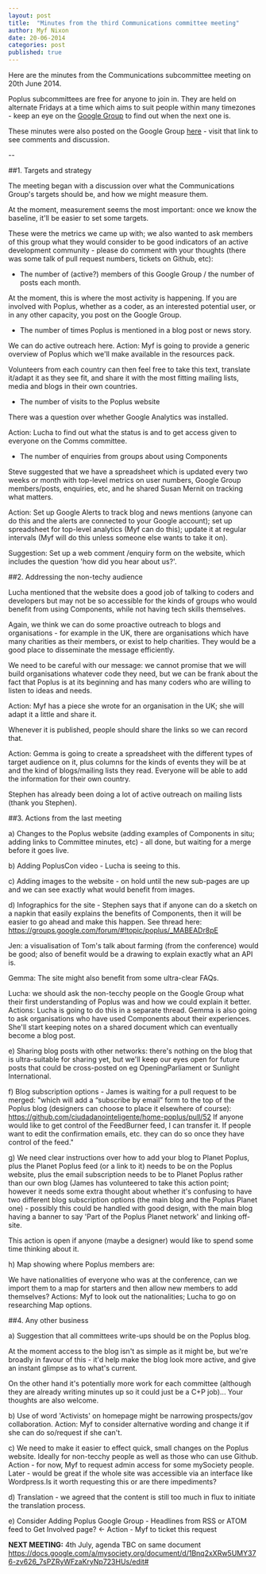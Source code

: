 ```yaml
---
layout: post
title:  "Minutes from the third Communications committee meeting"
author: Myf Nixon
date: 20-06-2014
categories: post
published: true
---
```


Here are the minutes from the Communications subcommittee meeting on 20th June 2014. 

Poplus subcommittees are free for anyone to join in. They are held on alternate Fridays at a time which aims to suit people within many timezones - keep an eye on the [Google Group](https://groups.google.com/forum/#!forum/poplus) to find out when the next one is.

These minutes were also posted on the Google Group [here](https://groups.google.com/forum/#!topic/poplus/KEnne9Rx-qM) - visit that link to see comments and discussion.


--

##1. Targets and strategy

The meeting began with a discussion over what the Communications Group's targets should be, and how we might measure them.

At the moment, measurement seems the most important: once we know the baseline, it'll be easier to set some targets.

These were the metrics we came up with; we also wanted to ask members of this group what they would consider to be good indicators of an active development community - please do comment with your thoughts (there was some talk of pull request numbers, tickets on Github, etc):

 * The number of (active?) members of this Google Group / the number of posts each month.

At the moment, this is where the most activity is happening. If you are involved with Poplus, whether as a coder, as an interested potential user, or in any other capacity, you post on the Google Group.

 * The number of times Poplus is mentioned in a blog post or news story.

We can do active outreach here. Action: Myf is going to provide a generic overview of Poplus which we'll make available in the resources pack.

Volunteers from each country can then feel free to take this text, translate it/adapt it as they see fit, and share it with the most fitting mailing lists, media and blogs in their own countries.

 * The number of visits to the Poplus website

There was a question over whether Google Analytics was installed.

Action: Lucha to find out what the status is and to get access given to everyone on the Comms committee.

 * The number of enquiries from groups about using Components

Steve suggested that we have a spreadsheet which is updated every two weeks or month with top-level metrics on user numbers, Google Group members/posts, enquiries, etc, and he shared Susan Mernit on tracking what matters.

Action: Set up Google Alerts to track blog and news mentions (anyone can do this and the alerts are connected to your Google account); set up spreadsheet for top-level analytics (Myf can do this); update it at regular intervals (Myf will do this unless someone else wants to take it on).

Suggestion: Set up a web comment /enquiry form on the website, which includes the question 'how did you hear about us?'.

##2. Addressing the non-techy audience

Lucha mentioned that the website does a good job of talking to coders and developers but may not be so accessible for the kinds of groups who would benefit from using Components, while not having tech skills themselves.

Again, we think we can do some proactive outreach to blogs and organisations - for example in the UK, there are organisations which have many charities as their members, or exist to help charities. They would be a good place to disseminate the message efficiently.

We need to be careful with our message: we cannot promise that we will build organisations whatever code they need, but we can be frank about the fact that Poplus is at its beginning and has many coders who are willing to listen to ideas and needs.

Action: Myf has a piece she wrote for an organisation in the UK; she will adapt it a little and share it.

Whenever it is published, people should share the links so we can record that.

Action: Gemma is going to create a spreadsheet with the different types of target audience on it, plus columns for the kinds of events they will be at and the kind of blogs/mailing lists they read. Everyone will be able to add the information for their own country.

Stephen has already been doing a lot of active outreach on mailing lists (thank you Stephen).

##3. Actions from the last meeting

a) Changes to the Poplus website (adding examples of Components in situ; adding links to Committee minutes, etc) - all done, but waiting for a merge before it goes live.

b) Adding PoplusCon video - Lucha is seeing to this.

c) Adding images to the website - on hold until the new sub-pages are up and we can see exactly what would benefit from images.

d) Infographics for the site - Stephen says that if anyone can do a sketch on a napkin that easily explains the benefits of Components, then it will be easier to go ahead and make this happen. See thread here: https://groups.google.com/forum/#!topic/poplus/_MABEADr8pE

Jen: a visualisation of Tom's talk about farming (from the conference) would be good; also of benefit would be a drawing to explain exactly what an API is.

Gemma: The site might also benefit from some ultra-clear FAQs.

Lucha: we should ask the non-tecchy people on the Google Group what their first understanding of Poplus was and how we could explain it better. Actions: Lucha is going to do this in a separate thread. Gemma is also going to ask organisations who have used Components about their experiences. She'll start keeping notes on a shared document which can eventually become a blog post.

e) Sharing blog posts with other networks: there's nothing on the blog that is ultra-suitable for sharing yet, but we'll keep our eyes open for future posts that could be cross-posted on eg OpeningParliament or Sunlight International.

f) Blog subscription options - James is waiting for a pull request to be merged: "which will add a “subscribe by email” form to the top of the Poplus blog (designers can choose to place it elsewhere of course): https://github.com/ciudadanointeligente/home-poplus/pull/52 If anyone would like to get control of the FeedBurner feed, I can transfer it. If people want to edit the confirmation emails, etc. they can do so once they have control of the feed."

g) We need clear instructions over how to add your blog to Planet Poplus, plus the Planet Poplus feed (or a link to it) needs to be on the Poplus website, plus the email subscription needs to be to Planet Poplus rather than our own blog (James has volunteered to take this action point; however it needs some extra thought about whether it's confusing to have two different blog subscription options (the main blog and the Poplus Planet one) - possibly this could be handled with good design, with the main blog having a banner to say 'Part of the Poplus Planet network' and linking off-site.

This action is open if anyone (maybe a designer) would like to spend some time thinking about it.


h) Map showing where Poplus members are:

We have nationalities of everyone who was at the conference, can we import them to  a map for starters and then allow new members to add themselves? Actions: Myf to look out the nationalities; Lucha to go on researching Map options.

##4. Any other business

a) Suggestion that all committees write-ups should be on the Poplus blog.

At the moment access to the blog isn't as simple as it might be, but we're broadly in favour of this - it'd help make the blog look more active, and give an instant glimpse as to what's current. 

On the other hand it's potentially more work for each committee (although they are already writing minutes up so it could just be a C+P job)... Your thoughts are also welcome.

b) Use of word 'Activists' on homepage might be narrowing prospects/gov collaboration. Action: Myf to consider alternative wording and change it if she can do so/request if she can't.

c) We need to make it easier to effect quick, small changes on the Poplus website. Ideally for non-tecchy people as well as those who can use Github. Action - for now, Myf to request admin access for some mySociety people. Later - would be great if the whole site was accessible via an interface like Wordpress.Is it worth requesting this or are there impediments?

d) Translation - we agreed that the content is still too much in flux to initiate the translation process.

e) Consider Adding Poplus Google Group - Headlines from RSS or ATOM feed to Get Involved page? <- Action - Myf to ticket this request

**NEXT MEETING:** 4th July, agenda TBC on same document https://docs.google.com/a/mysociety.org/document/d/1Bnq2xXRw5UMY376-zv626_7sPZRyWFzaKryNp723HUs/edit#
